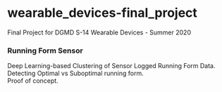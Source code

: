 # wearable_devices-final_project
Final Project for DGMD S-14 Wearable Devices - Summer 2020

### Running Form Sensor 
Deep Learning-based Clustering of Sensor Logged Running Form Data.  
Detecting Optimal vs Suboptimal running form.  
Proof of concept.  

